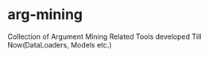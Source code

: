 # arg-mining
Collection of Argument Mining Related Tools developed Till Now(DataLoaders, Models etc.)
